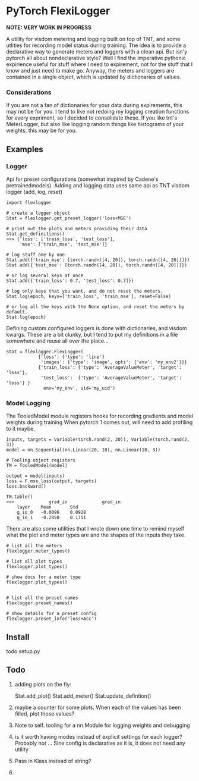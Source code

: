 # PyTorch FlexiLogger

**NOTE: VERY WORK IN PROGRESS**

A utility for visdom metering and logging built on top of TNT, and some utlities for recording model status during training.
The idea is to provide a declarative way to generate meters and loggers with a clean api. 
But isn'y pytorch all about nondeclarative style? 
Well I find the imperative pythonic expirience useful for stuff where I need to expirement, not for the stuff that I know and just need to make go. 
Anyway, the meters and loggers are contained in a single object, which is updated by dictionaries of values.

### Considerations 

If you are not a fan of dictionaries for your data during expirements, this may not be for you.
I tend to like not redoing my logging creation functions for every expriment, so I decided to consolidate these.
If you like tnt's MeterLogger, but also like logging random things like histograms of your weights, this may be for you.


## Examples

### Logger
Api for preset configurations (somewhat inspired by Cadene's pretrainedmodels). 
Adding and logging data uses same api as TNT visdom logger (add, log, reset)

    import flexlogger
    
    # create a logger object
    Stat = flexlogger.get_preset_logger('loss+MSE')
    
    # print out the plots and meters providing their data
    Stat.get_definitions()
    >>> {'loss': ['train_loss', 'test_loss'],
         'mse': ['train_mse', 'test_mse']}
    
    # log stuff one by one
    Stat.add({'train_mse': [torch.randn([4, 20]), torch.randn([4, 20])]})
    Stat.add({'test_mse': [torch.randn([4, 20]), torch.randn([4, 20])]})
    
    # or log several keys at once 
    Stat.add({'train_loss': 0.7, 'test_loss': 0.7]})
    
    # log only keys that you want, and do not reset the meters. 
    Stat.log(epoch, keys=['train_loss', 'train_mse'], reset=False)
    
    # or log all the keys with the None option, and reset the meters by default.
    Stat.log(epoch)
    

Defining custom configured loggers is done with dictionaries, and visdom kwargs. 
These are a bit clunky, but I tend to put my definitions in a file somewhere and reuse all over the place...


    Stat = flexlogger.FlexLogger(
                {'loss': {'type': 'line'}
                 'images': {'type': 'image', opts': {'env': 'my_env2'}}}
                {'train_loss': {'type': 'AverageValueMeter', 'target': 'loss'},
                 'test_loss':  {'type': 'AverageValueMeter', 'target': 'loss'} }
                  env='my_env', uid='my_uid')
                                  
### Model Logging

The TooledModel module registers hooks for recording gradients and model weights during training
When pytorch 1 comes out, will need to add profiling to it maybe. 

    
    inputs, targets = Variable(torch.rand(2, 20)), Variable(torch.rand(2, 3))
    model = nn.Sequential(nn.Linear(20, 10), nn.Linear(10, 3))
    
    # Tooling object registers 
    TM = TooledModel(model)
    
    output = model(inputs)
    loss = F.mse_loss(output, targets)
    loss.backward()

    TM.table()
    >>>             grad_in             grad_in 
        layer    Mean       Std         
        g_io_0   -0.0096    0.0928
        g_io_1   -0.2850    0.1751

    


There are also some utilities that I wrote down one time to remind myself what the plot and meter types are and the shapes of the inputs they take.

    # list all the meters
    flexlogger.meter_types()

    # list all plot types
    flexlogger.plot_types()
    
    # show docs for a meter type
    flexlogger.plot_types()
    
    
    # list all the preset names 
    flexlogger.preset_names()
    
    # show details for a preset config
    flexlogger.preset_info('loss+Acc')
    

## Install 

todo setup.py

## Todo 

1) adding plots on the fly:

    Stat.add_plot()
    Stat.add_meter()
    Stat.update_defintion()

2) maybe a counter for some plots. When each of the values has been filled, plot those values? 

3) Note to self. tooling for a nn.Module for logging weights and debugging

4) is it worth having modes instead of explicit settings for each logger? 
Probably not ... Sine config is declarative as it is, it does not need any utility. 

5) Pass in Klass instead of string? 

6) 